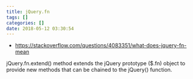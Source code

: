 ```yaml
---
title: jQuery.fn
tags: []
categories: []
date: 2018-05-12 03:30:54
---
```


* https://stackoverflow.com/questions/4083351/what-does-jquery-fn-mean 

jQuery.fn.extend() method extends the jQuery prototype ($.fn) object to provide new methods that can be chained to the jQuery() function.